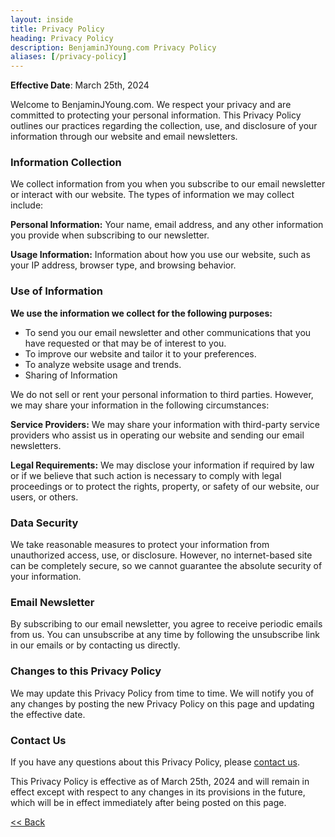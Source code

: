 ```yaml
---
layout: inside
title: Privacy Policy
heading: Privacy Policy
description: BenjaminJYoung.com Privacy Policy
aliases: [/privacy-policy]
---
```


**Effective Date**: March 25th, 2024

Welcome to BenjaminJYoung.com. We respect your privacy and are committed to protecting your personal information. This Privacy Policy outlines our practices regarding the collection, use, and disclosure of your information through our website and email newsletters.

### Information Collection ###

We collect information from you when you subscribe to our email newsletter or interact with our website. The types of information we may collect include:

**Personal Information:** Your name, email address, and any other information you provide when subscribing to our newsletter.

**Usage Information:** Information about how you use our website, such as your IP address, browser type, and browsing behavior.

### Use of Information ###

**We use the information we collect for the following purposes:**

  * To send you our email newsletter and other communications that you have requested or that may be of interest to you.
  * To improve our website and tailor it to your preferences.
  * To analyze website usage and trends.
  * Sharing of Information

We do not sell or rent your personal information to third parties. However, we may share your information in the following circumstances:

**Service Providers:** We may share your information with third-party service providers who assist us in operating our website and sending our email newsletters.

**Legal Requirements:** We may disclose your information if required by law or if we believe that such action is necessary to comply with legal proceedings or to protect the rights, property, or safety of our website, our users, or others.

### Data Security ###

We take reasonable measures to protect your information from unauthorized access, use, or disclosure. However, no internet-based site can be completely secure, so we cannot guarantee the absolute security of your information.

### Email Newsletter ###

By subscribing to our email newsletter, you agree to receive periodic emails from us. You can unsubscribe at any time by following the unsubscribe link in our emails or by contacting us directly.

### Changes to this Privacy Policy ###

We may update this Privacy Policy from time to time. We will notify you of any changes by posting the new Privacy Policy on this page and updating the effective date.

### Contact Us ###

If you have any questions about this Privacy Policy, please [contact us](/contact).

This Privacy Policy is effective as of March 25th, 2024 and will remain in effect except with respect to any changes in its provisions in the future, which will be in effect immediately after being posted on this page.

[<< Back](/shop)